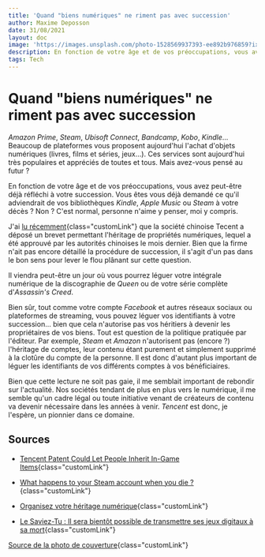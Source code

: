 ```yaml
---
title: 'Quand "biens numériques" ne riment pas avec succession'
author: Maxime Deposson
date: 31/08/2021
layout: doc
image: 'https://images.unsplash.com/photo-1528569937393-ee892b976859?ixid=MnwxMjA3fDB8MHxwaG90by1wYWdlfHx8fGVufDB8fHx8&ixlib=rb-1.2.1&auto=format&fit=crop&w=1050&q=80'
description: En fonction de votre âge et de vos préoccupations, vous avez peut-être déjà réfléchi à votre succession. Vous êtes vous déjà demandé ce qu'il adviendrait de vos bibliothèques Kindle, Apple Music ou Steam à votre décès ? Non ? Vous trouverez quelques pistes de réflexion dans cet article !
tags: Tech
---
```


# Quand "biens numériques" ne riment pas avec succession
<postDate :creationDate="$frontmatter.date" :updateDate="$frontmatter.updateDate" />

*Amazon Prime*, *Steam*, *Ubisoft Connect*, *Bandcamp*, *Kobo*, *Kindle*... Beaucoup de plateformes vous proposent aujourd'hui l'achat d'objets numériques (livres, films et séries, jeux...). Ces services sont aujourd'hui très populaires et appréciés de toutes et tous. Mais avez-vous pensé au futur ?

En fonction de votre âge et de vos préoccupations, vous avez peut-être déjà réfléchi à votre succession. Vous êtes vous déjà demandé ce qu'il adviendrait de vos bibliothèques *Kindle*, *Apple Music* ou *Steam* à votre décès ? Non ? C'est normal, personne n'aime y penser, moi y compris.

J'ai [lu récemment](https://www.melty.fr/le-saviez-tu-il-sera-bientot-possible-de-transmettre-ses-jeux-digitaux-a-sa-mort-a768196.html){class="customLink"} que la société chinoise Tecent a déposé un brevet permettant l'héritage de propriétés numériques, lequel a été approuvé par les autorités chinoises le mois dernier. Bien que la firme n'ait pas encore détaillé la procédure de succession, il s'agit d'un pas dans le bon sens pour lever le flou plânant sur cette question.

Il viendra peut-être un jour où vous pourrez léguer votre intégrale numérique de la discographie de *Queen* ou de votre série complète d'*Assassin's Creed*.

Bien sûr, tout comme votre compte *Facebook* et autres réseaux sociaux ou plateformes de streaming, vous pouvez léguer vos identifiants à votre succession... bien que cela n'autorise pas vos héritiers à devenir les propriétaires de vos biens. Tout est question de la politique pratiquée par l'éditeur. Par exemple, *Steam* et *Amazon* n'autorisent pas (encore ?) l'héritage de comptes, leur contenu étant purement et simplement supprimé à la clotûre du compte de la personne. Il est donc d'autant plus important de léguer les identifiants de vos différents comptes à vos bénéficiaires.

Bien que cette lecture ne soit pas gaie, il me semblait important de rebondir sur l'actualité. Nos sociétés tendant de plus en plus vers le numérique, il me semble qu'un cadre légal ou toute initiative venant de créateurs de contenu va devenir nécessaire dans les années à venir. *Tencent* est donc, je l'espère, un pionnier dans ce domaine.

## Sources

- [Tencent Patent Could Let People Inherit In-Game Items](https://gamerant.com/tencent-digital-inheritance-patent/){class="customLink"}

- [What happens to your Steam account when you die ?](https://www.eurogamer.net/articles/2017-10-06-what-happens-to-your-steam-account-when-you-die){class="customLink"}

- [Organisez votre héritage numérique](https://www.lecho.be/monargent/succession/organisez-votre-heritage-numerique/10175812.html){class="customLink"}

- [Le Saviez-Tu : Il sera bientôt possible de transmettre ses jeux digitaux à sa mort](https://www.melty.fr/le-saviez-tu-il-sera-bientot-possible-de-transmettre-ses-jeux-digitaux-a-sa-mort-a768196.html){class="customLink"}

[Source de la photo de couverture](https://unsplash.com/photos/73OJLcahQHg){class="customLink"}
